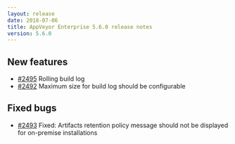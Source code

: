 ```yaml
---
layout: release
date: 2018-07-06
title: AppVeyor Enterprise 5.6.0 release notes
version: 5.6.0
---
```


## New features

* [#2495](https://github.com/appveyor/ci/issues/2495) Rolling build log
* [#2492](https://github.com/appveyor/ci/issues/2492) Maximum size for build log should be configurable

## Fixed bugs

* [#2493](https://github.com/appveyor/ci/issues/2493) Fixed: Artifacts retention policy message should not be displayed for on-premise installations

